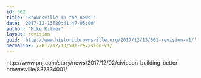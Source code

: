 ```yaml
---
id: 502
title: 'Brownsville in the news!'
date: '2017-12-13T20:41:47-05:00'
author: 'Mike Kilmer'
layout: revision
guid: 'http://www.historicbrownsville.org/2017/12/13/501-revision-v1/'
permalink: /2017/12/13/501-revision-v1/
---
```


<p>http://www.pnj.com/story/news/2017/12/02/civiccon-building-better-brownsville/837334001/</p>
